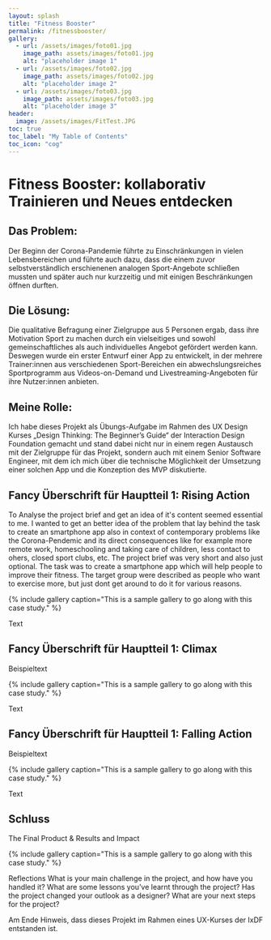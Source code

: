 ```yaml
---
layout: splash
title: "Fitness Booster"
permalink: /fitnessbooster/
gallery:
  - url: /assets/images/foto01.jpg
    image_path: assets/images/foto01.jpg
    alt: "placeholder image 1"
  - url: /assets/images/foto02.jpg
    image_path: assets/images/foto02.jpg
    alt: "placeholder image 2"
  - url: /assets/images/foto03.jpg
    image_path: assets/images/foto03.jpg
    alt: "placeholder image 3"
header:
  image: /assets/images/FitTest.JPG
toc: true
toc_label: "My Table of Contents"
toc_icon: "cog"
---
```


# Fitness Booster: kollaborativ Trainieren und Neues entdecken
## Das Problem:
Der Beginn der Corona-Pandemie führte zu Einschränkungen in vielen Lebensbereichen und führte auch dazu, dass die einem zuvor selbstverständlich erschienenen analogen Sport-Angebote schließen mussten und später auch nur kurzzeitig und mit einigen Beschränkungen öffnen durften. 

## Die Lösung:
Die qualitative Befragung einer Zielgruppe aus 5 Personen ergab, dass ihre Motivation Sport zu machen durch ein vielseitiges und sowohl gemeinschaftliches als auch individuelles Angebot gefördert werden kann. Deswegen wurde ein erster Entwurf einer App zu entwickelt, in der mehrere Trainer:innen aus verschiedenen Sport-Bereichen ein abwechslungsreiches Sportprogramm aus Videos-on-Demand und Livestreaming-Angeboten für ihre Nutzer:innen anbieten.

## Meine Rolle:
Ich habe dieses Projekt als Übungs-Aufgabe im Rahmen des UX Design Kurses „Design Thinking: The Beginner’s Guide“ der Interaction Design Foundation gemacht und stand dabei nicht nur in einem regen Austausch mit der Zielgruppe für das Projekt, sondern auch mit einem Senior Software Engineer, mit dem ich mich über die technische Möglichkeit der Umsetzung einer solchen App und die Konzeption des MVP diskutierte. 

## Fancy Überschrift für Hauptteil 1: Rising Action
To Analyse the project brief and get an idea of it's content seemed essential to me. I wanted to get an better idea of the problem that lay behind the task to create an smartphone app also in context of contemporary problems like the Corona-Pendemic and its direct consequences like for example more remote work, homeschooling and taking care of children, less contact to ohers, closed sport clubs, etc.
The project brief was very short and also just optional. The task was to create a smartphone app which will help people to improve their fitness. The target group were described as people who want to exercise more, but just dont get around to do it for various reasons.

{% include gallery caption="This is a sample gallery to go along with this case study." %}

Text

## Fancy Überschrift für Hauptteil 1: Climax

Beispieltext

{% include gallery caption="This is a sample gallery to go along with this case study." %}

Text

## Fancy Überschrift für Hauptteil 1: Falling Action

Beispieltext 

{% include gallery caption="This is a sample gallery to go along with this case study." %}

Text

## Schluss

The Final Product & Results and Impact


{% include gallery caption="This is a sample gallery to go along with this case study." %}

Reflections
What is your main challenge in the project, and how have you handled it?
What are some lessons you’ve learnt through the project?
Has the project changed your outlook as a designer?
What are your next steps for the project?

Am Ende Hinweis, dass dieses Projekt im Rahmen eines UX-Kurses der IxDF entstanden ist.
